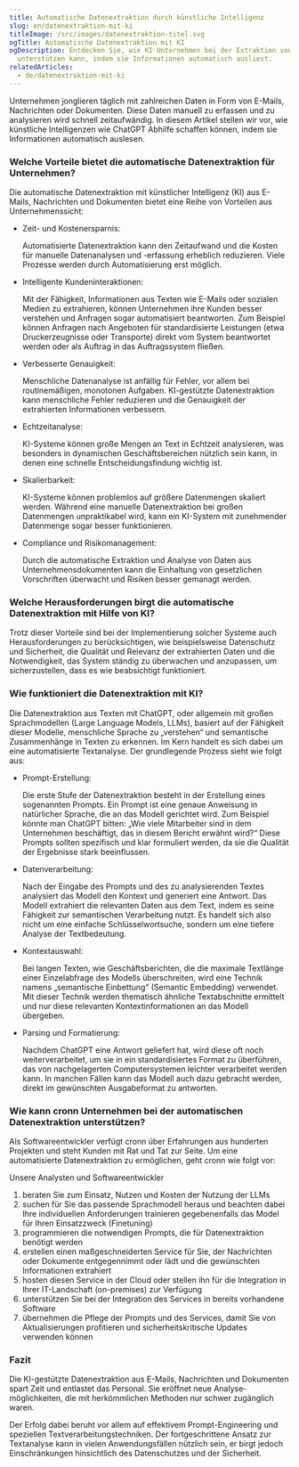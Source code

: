```yaml
---
title: Automatische Datenextraktion durch künstliche Intelligenz
slug: en/datenextraktion-mit-ki
titleImage: /src/images/datenextraktion-titel.svg
ogTitle: Automatische Datenextraktion mit KI
ogDescription: Entdecken Sie, wie KI Unternehmen bei der Extraktion von Daten
  unterstützen kann, indem sie Informationen automatisch ausliest.
relatedArticles:
  - de/datenextraktion-mit-ki
---
```

Unternehmen jonglieren täglich mit zahlreichen Daten in Form von E-Mails, Nachrichten oder Dokumenten. Diese Daten manuell zu erfassen und zu analysieren wird schnell zeitaufwändig. In diesem Artikel stellen wir vor, wie künstliche Intelligenzen wie ChatGPT Abhilfe schaffen können, indem sie Informationen automatisch auslesen.

### Welche Vorteile bietet die automatische Datenextraktion für Unternehmen?

Die automatische Datenextraktion mit künstlicher Intelligenz (KI) aus E-Mails, Nachrichten und Dokumenten bietet eine Reihe von Vorteilen aus Unternehmenssicht:

* Zeit- und Kosten­ersparnis:

  Automatisierte Daten­extraktion kann den Zeitaufwand und die Kosten für manuelle Datenanalysen und -erfassung erheblich reduzieren. Viele Prozesse werden durch Automatisierung erst möglich.
* Intelligente Kunden­interaktionen:

  Mit der Fähigkeit, Informationen aus Texten wie E-Mails oder sozialen Medien zu extrahieren, können Unternehmen ihre Kunden besser verstehen und Anfragen sogar automatisiert beantworten. Zum Beispiel können Anfragen nach Angeboten für standardisierte Leistungen (etwa Druck­erzeugnisse oder Transporte) direkt vom System beantwortet werden oder als Auftrag in das Auftrags­system fließen.
* Verbesserte Genauigkeit:

  Menschliche Datenanalyse ist anfällig für Fehler, vor allem bei routinemäßigen, monotonen Aufgaben. KI-gestützte Daten­extraktion kann menschliche Fehler reduzieren und die Genauigkeit der extrahierten Informationen verbessern.
* Echtzeitanalyse:

  KI-Systeme können große Mengen an Text in Echtzeit analysieren, was besonders in dynamischen Geschäfts­bereichen nützlich sein kann, in denen eine schnelle Entscheidungs­findung wichtig ist.
* Skalierbarkeit:

  KI-Systeme können problemlos auf größere Datenmengen skaliert werden. Während eine manuelle Daten­extraktion bei großen Datenmengen unpraktikabel wird, kann ein KI-System mit zunehmender Datenmenge sogar besser funktionieren.
* Compliance und Risikomanagement:

  Durch die automatische Extraktion und Analyse von Daten aus Unternehmens­dokumenten kann die Einhaltung von gesetzlichen Vorschriften überwacht und Risiken besser gemanagt werden.

### Welche Herausforderungen birgt die automatische Datenextraktion mit Hilfe von KI?

Trotz dieser Vorteile sind bei der Implementierung solcher Systeme auch Herausforderungen zu berücksichtigen, wie beispiel­sweise Datenschutz und Sicherheit, die Qualität und Relevanz der extrahierten Daten und die Notwendigkeit, das System ständig zu überwachen und anzupassen, um sicherzustellen, dass es wie beabsichtigt funktioniert.

### Wie funktioniert die Datenextraktion mit KI?

Die Daten­extraktion aus Texten mit ChatGPT, oder allgemein mit großen Sprach­modellen (Large Language Models, LLMs), basiert auf der Fähigkeit dieser Modelle, menschliche Sprache zu „verstehen“ und semantische Zusammenhänge in Texten zu erkennen. Im Kern handelt es sich dabei um eine automatisierte Textanalyse. Der grundlegende Prozess sieht wie folgt aus:

* Prompt-Erstellung:

  Die erste Stufe der Daten­extraktion besteht in der Erstellung eines sogenannten Prompts. Ein Prompt ist eine genaue Anweisung in natürlicher Sprache, die an das Modell gerichtet wird. Zum Beispiel könnte man ChatGPT bitten: „Wie viele Mitarbeiter sind in dem Unternehmen beschäftigt, das in diesem Bericht erwähnt wird?“ Diese Prompts sollten spezifisch und klar formuliert werden, da sie die Qualität der Ergebnisse stark beeinflussen.
* Datenverarbeitung:

  Nach der Eingabe des Prompts und des zu analysierenden Textes analysiert das Modell den Kontext und generiert eine Antwort. Das Modell extrahiert die relevanten Daten aus dem Text, indem es seine Fähigkeit zur semantischen Verarbeitung nutzt. Es handelt sich also nicht um eine einfache Schlüssel­wortsuche, sondern um eine tiefere Analyse der Textbedeutung.
* Kontextauswahl:

  Bei langen Texten, wie Geschäfts­berichten, die die maximale Textlänge einer Einzel­abfrage des Modells überschreiten, wird eine Technik namens „semantische Einbettung“ (Semantic Embedding) verwendet. Mit dieser Technik werden thematisch ähnliche Text­abschnitte ermittelt und nur diese relevanten Kontext­informationen an das Modell übergeben.
* Parsing und Formatierung:

  Nachdem ChatGPT eine Antwort geliefert hat, wird diese oft noch weiterverarbeitet, um sie in ein standardisiertes Format zu überführen, das von nachgelagerten Computer­systemen leichter verarbeitet werden kann. In manchen Fällen kann das Modell auch dazu gebracht werden, direkt im gewünschten Ausgabeformat zu antworten.

### Wie kann cronn Unternehmen bei der automatischen Datenextraktion unterstützen?

Als Software­entwickler verfügt cronn über Erfahrungen aus hunderten Projekten und steht Kunden mit Rat und Tat zur Seite. Um eine automatisierte Daten­extraktion zu ermöglichen, geht cronn wie folgt vor:

Unsere Analysten und Software­entwickler

1. beraten Sie zum Einsatz, Nutzen und Kosten der Nutzung der LLMs
2. suchen für Sie das passende Sprach­modell heraus und beachten dabei Ihre individuellen Anforderungen trainieren gegebenenfalls das Model für Ihren Einsatz­zweck (Finetuning)
3. programmieren die notwendigen Prompts, die für Daten­extraktion benötigt werden
4. erstellen einen maßgeschneiderten Service für Sie, der Nachrichten oder Dokumente entgegennimmt oder lädt und die gewünschten Informationen extrahiert
5. hosten diesen Service in der Cloud oder stellen ihn für die Integration in Ihrer IT-Landschaft (on-premises) zur Verfügung
6. unterstützen Sie bei der Integration des Services in bereits vorhandene Software
7. übernehmen die Pflege der Prompts und des Services, damit Sie von Aktualisierungen profitieren und sicherheits­kritische Updates verwenden können

### Fazit

Die KI-gestützte Daten­extraktion aus E-Mails, Nachrichten und Dokumenten spart Zeit und entlastet das Personal. Sie eröffnet neue Analyse­möglichkeiten, die mit herkömmlichen Methoden nur schwer zugänglich waren.

Der Erfolg dabei beruht vor allem auf effektivem Prompt-Engineering und speziellen Textverarbeitungs­techniken. Der fortgeschrittene Ansatz zur Textanalyse kann in vielen Anwendungs­fällen nützlich sein, er birgt jedoch Einschränkungen hinsichtlich des Daten­schutzes und der Sicherheit.
